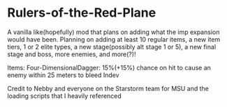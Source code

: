 # Rulers-of-the-Red-Plane

A vanilla like(hopefully) mod that plans on adding what the imp expansion would have been. Planning on adding at least 10 regular items, a new item tiers, 1 or 2 elite types, a new stage(possibly alt stage 1 or 5), a new final stage and boss, more enemies, and more(?)!

Items:
Four-DimensionalDagger: 15%(+15%) chance on hit to cause an enemy within 25 meters to bleed
  Indev
  
  
  Credit to Nebby and everyone on the Starstorm team for MSU and the loading scripts that I heavily referenced
